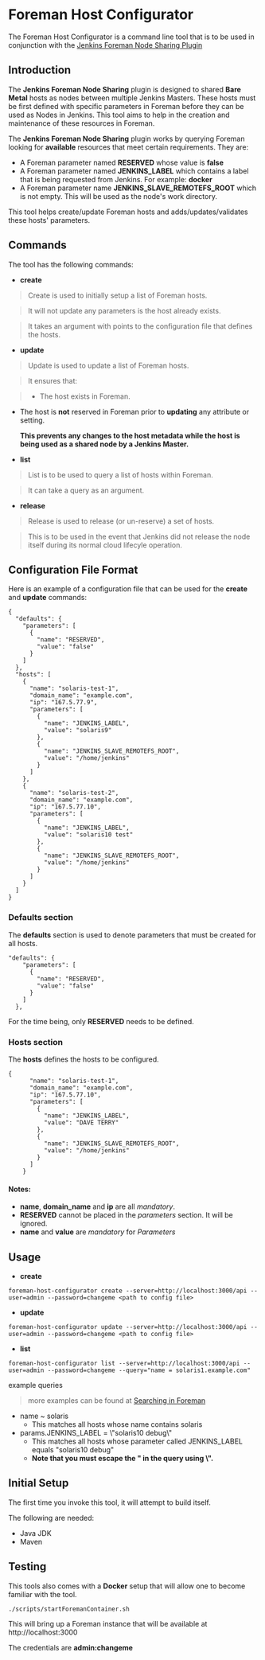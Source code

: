 # Foreman Host Configurator

The Foreman Host Configurator is a command line tool that is to be used in conjunction with the [Jenkins Foreman Node Sharing Plugin](https://wiki.jenkins-ci.org/display/JENKINS/Foreman+Node+Sharing+Plugin)

## Introduction

The **Jenkins Foreman Node Sharing** plugin is designed to shared **Bare Metal** hosts as nodes between multiple Jenkins Masters. These hosts must be first defined with specific parameters in Foreman before they can be used as Nodes in Jenkins. This tool aims to help in the creation and maintenance of these resources in Foreman.

The **Jenkins Foreman Node Sharing** plugin works by querying Foreman looking for **available** resources that meet certain requirements. They are:

- A Foreman parameter named **RESERVED** whose value is **false**
- A Foreman parameter named **JENKINS_LABEL** which contains a label that is being requested from Jenkins. For example: **docker**
- A Foreman parameter name **JENKINS_SLAVE_REMOTEFS_ROOT** which is not empty. This will be used as the node's work directory.

This tool helps create/update Foreman hosts and adds/updates/validates these hosts' parameters.

## Commands

The tool has the following commands:

- **create**

> Create is used to initially setup a list of Foreman hosts.

> It will not update any parameters is the host already exists.

> It takes an argument with points to the configuration file that defines the hosts.

- **update**

> Update is used to update a list of Foreman hosts.

> It ensures that:

> - The host exists in Foreman.
- The host is **not** reserved in Foreman prior to **updating** any attribute or setting.

  **__This prevents any changes to the host metadata while the host is being used as a shared node by a Jenkins Master.__**

- **list**

> List is to be used to query a list of hosts within Foreman.

> It can take a query as an argument.

- **release**

> Release is used to release (or un-reserve) a set of hosts.

> This is to be used in the event that Jenkins did not release the node itself during its normal cloud lifecyle operation.

## Configuration File Format

Here is an example of a configuration file that can be used for the **create** and **update** commands:

```
{
  "defaults": {
    "parameters": [
      {
        "name": "RESERVED",
        "value": "false"
      }
    ]
  },
  "hosts": [
    {
      "name": "solaris-test-1",
      "domain_name": "example.com",
      "ip": "167.5.77.9",
      "parameters": [
        {
          "name": "JENKINS_LABEL",
          "value": "solaris9"
        },
        {
          "name": "JENKINS_SLAVE_REMOTEFS_ROOT",
          "value": "/home/jenkins"
        }
      ]
    },
    {
      "name": "solaris-test-2",
      "domain_name": "example.com",
      "ip": "167.5.77.10",
      "parameters": [
        {
          "name": "JENKINS_LABEL",
          "value": "solaris10 test"
        },
        {
          "name": "JENKINS_SLAVE_REMOTEFS_ROOT",
          "value": "/home/jenkins"
        }
      ]
    }
  ]
}
```

### Defaults section

The **defaults** section is used to denote parameters that must be created for all hosts.

```
"defaults": {
    "parameters": [
      {
        "name": "RESERVED",
        "value": "false"
      }
    ]
  },
```

For the time being, only **RESERVED** needs to be defined.

### Hosts section

The **hosts** defines the hosts to be configured.

```
{
      "name": "solaris-test-1",
      "domain_name": "example.com",
      "ip": "167.5.77.10",
      "parameters": [
        {
          "name": "JENKINS_LABEL",
          "value": "DAVE TERRY"
        },
        {
          "name": "JENKINS_SLAVE_REMOTEFS_ROOT",
          "value": "/home/jenkins"
        }
      ]
    }
```

#### Notes:

* **name**, **domain_name** and **ip** are all _mandatory_.
* **RESERVED** cannot be placed in the *parameters* section. It will be ignored.
* **name** and **value** are *mandatory* for *Parameters*

## Usage

* **create**

```
foreman-host-configurator create --server=http://localhost:3000/api --user=admin --password=changeme <path to config file>
```

* **update**

```
foreman-host-configurator update --server=http://localhost:3000/api --user=admin --password=changeme <path to config file>
```

* **list**

```
foreman-host-configurator list --server=http://localhost:3000/api --user=admin --password=changeme --query="name = solaris1.example.com"
```

example queries

> more examples can be found at [Searching in Foreman](https://theforeman.org/manuals/1.14/index.html#4.1.5Searching)

- name ~ solaris
  - This matches all hosts whose name contains solaris
- params.JENKINS_LABEL = \\"solaris10 debug\\"
  - This matches all hosts whose parameter called JENKINS_LABEL equals "solaris10 debug"
  - **Note that you must escape the \" in the query using \\".**

## Initial Setup

The first time you invoke this tool, it will attempt to build itself. 

The following are needed:

- Java JDK
- Maven

## Testing

This tools also comes with a **Docker** setup that will allow one to become familiar with the tool.

```
./scripts/startForemanContainer.sh
```

This will bring up a Foreman instance that will be available at http://localhost:3000

The credentials are **admin:changeme**
